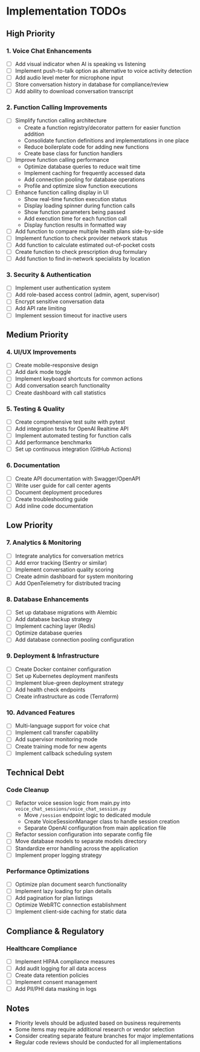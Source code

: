 # Implementation TODOs

## High Priority

### 1. Voice Chat Enhancements
- [ ] Add visual indicator when AI is speaking vs listening
- [ ] Implement push-to-talk option as alternative to voice activity detection
- [ ] Add audio level meter for microphone input
- [ ] Store conversation history in database for compliance/review
- [ ] Add ability to download conversation transcript

### 2. Function Calling Improvements
- [ ] Simplify function calling architecture
  - Create a function registry/decorator pattern for easier function addition
  - Consolidate function definitions and implementations in one place
  - Reduce boilerplate code for adding new functions
  - Create base class for function handlers
- [ ] Improve function calling performance
  - Optimize database queries to reduce wait time
  - Implement caching for frequently accessed data
  - Add connection pooling for database operations
  - Profile and optimize slow function executions
- [ ] Enhance function calling display in UI
  - Show real-time function execution status
  - Display loading spinner during function calls
  - Show function parameters being passed
  - Add execution time for each function call
  - Display function results in formatted way
- [ ] Add function to compare multiple health plans side-by-side
- [ ] Implement function to check provider network status
- [ ] Add function to calculate estimated out-of-pocket costs
- [ ] Create function to check prescription drug formulary
- [ ] Add function to find in-network specialists by location

### 3. Security & Authentication
- [ ] Implement user authentication system
- [ ] Add role-based access control (admin, agent, supervisor)
- [ ] Encrypt sensitive conversation data
- [ ] Add API rate limiting
- [ ] Implement session timeout for inactive users

## Medium Priority

### 4. UI/UX Improvements
- [ ] Create mobile-responsive design
- [ ] Add dark mode toggle
- [ ] Implement keyboard shortcuts for common actions
- [ ] Add conversation search functionality
- [ ] Create dashboard with call statistics

### 5. Testing & Quality
- [ ] Create comprehensive test suite with pytest
- [ ] Add integration tests for OpenAI Realtime API
- [ ] Implement automated testing for function calls
- [ ] Add performance benchmarks
- [ ] Set up continuous integration (GitHub Actions)

### 6. Documentation
- [ ] Create API documentation with Swagger/OpenAPI
- [ ] Write user guide for call center agents
- [ ] Document deployment procedures
- [ ] Create troubleshooting guide
- [ ] Add inline code documentation

## Low Priority

### 7. Analytics & Monitoring
- [ ] Integrate analytics for conversation metrics
- [ ] Add error tracking (Sentry or similar)
- [ ] Implement conversation quality scoring
- [ ] Create admin dashboard for system monitoring
- [ ] Add OpenTelemetry for distributed tracing

### 8. Database Enhancements
- [ ] Set up database migrations with Alembic
- [ ] Add database backup strategy
- [ ] Implement caching layer (Redis)
- [ ] Optimize database queries
- [ ] Add database connection pooling configuration

### 9. Deployment & Infrastructure
- [ ] Create Docker container configuration
- [ ] Set up Kubernetes deployment manifests
- [ ] Implement blue-green deployment strategy
- [ ] Add health check endpoints
- [ ] Create infrastructure as code (Terraform)

### 10. Advanced Features
- [ ] Multi-language support for voice chat
- [ ] Implement call transfer capability
- [ ] Add supervisor monitoring mode
- [ ] Create training mode for new agents
- [ ] Implement callback scheduling system

## Technical Debt

### Code Cleanup
- [ ] Refactor voice session logic from main.py into `voice_chat_sessions/voice_chat_session.py`
  - Move `/session` endpoint logic to dedicated module
  - Create VoiceSessionManager class to handle session creation
  - Separate OpenAI configuration from main application file
- [ ] Refactor session configuration into separate config file
- [ ] Move database models to separate models directory
- [ ] Standardize error handling across the application
- [ ] Implement proper logging strategy

### Performance Optimizations
- [ ] Optimize plan document search functionality
- [ ] Implement lazy loading for plan details
- [ ] Add pagination for plan listings
- [ ] Optimize WebRTC connection establishment
- [ ] Implement client-side caching for static data

## Compliance & Regulatory

### Healthcare Compliance
- [ ] Implement HIPAA compliance measures
- [ ] Add audit logging for all data access
- [ ] Create data retention policies
- [ ] Implement consent management
- [ ] Add PII/PHI data masking in logs

## Notes

- Priority levels should be adjusted based on business requirements
- Some items may require additional research or vendor selection
- Consider creating separate feature branches for major implementations
- Regular code reviews should be conducted for all implementations